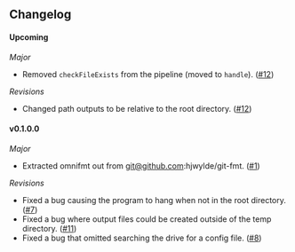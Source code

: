 ## Changelog

#### Upcoming

*Major*
* Removed `checkFileExists` from the pipeline (moved to `handle`). ([#12](https://github.com/hjwylde/omnifmt/issues/12))

*Revisions*
* Changed path outputs to be relative to the root directory. ([#12](https://github.com/hjwylde/omnifmt/issues/12))

#### v0.1.0.0

*Major*
* Extracted omnifmt out from git@github.com:hjwylde/git-fmt. ([#1](https://github.com/hjwylde/omnifmt/issues/1))

*Revisions*
* Fixed a bug causing the program to hang when not in the root directory. ([#7](https://github.com/hjwylde/omnifmt/issues/7))
* Fixed a bug where output files could be created outside of the temp directory. ([#11](https://github.com/hjwylde/omnifmt/issues/11))
* Fixed a bug that omitted searching the drive for a config file. ([#8](https://github.com/hjwylde/omnifmt/issues/8))

